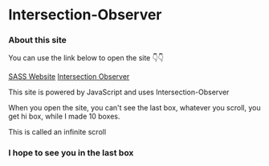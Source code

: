 # Intersection-Observer

### About this site

You can use the link below to open the site 👇👇

[SASS Website]([https://intersection0bserver.netlify.app/)
[Intersection Observer]([https://intersection0bserver.netlify.app/)

This site is powered by JavaScript and uses Intersection-Observer

When you open the site, you can't see the last box, whatever you scroll, you get hi box, while I made 10 boxes.

This is called an infinite scroll

### I hope to see you in the last box
